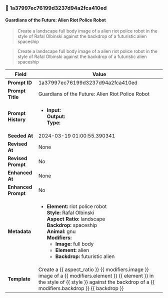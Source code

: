 

### 📜 1a37997ec76199d3237d94a2fca410ed

#### Guardians of the Future: Alien Riot Police Robot

> Create a landscape full body image of a alien riot police robot in the style of Rafal Olbinski against the backdrop of a futuristic alien spaceship

> Create a landscape full body image of a alien riot police robot in the style of Rafal Olbinski against the backdrop of a futuristic alien spaceship

| Field          | Value                                                                                                                                                                      |
|----------------|----------------------------------------------------------------------------------------------------------------------------------------------------------------------------|
| **Prompt ID**  | 1a37997ec76199d3237d94a2fca410ed                                                                                                                                                            |
| **Prompt Title**  | Guardians of the Future: Alien Riot Police Robot                                                                                                                                                            |
| **Prompt History** | <ul><li>**Input:**  <br> **Output:**  <br> **Type:** </li></ul> |
| **Seeded At** | 2024-03-19 01:00:55.390341                                                                                                                                                   |
| **Revised At** | None                                                                                                                                                   |
| **Revised Prompt** | No                                                                                                                                                                      |
| **Enhanced At** | None                                                                                                                                                  |
| **Enhanced Prompt** | No                                                                                                                                                                    |
| **Metadata**   | <ul><li>**Element:** riot police robot <br> **Style:** Rafal Olbinski <br> **Aspect Ratio:** landscape <br> **Backdrop:** spaceship <br> **Animal:** gnu <br> **Modifiers:**<ul><li>**Image:** full body</li><li>**Element:** alien</li><li>**Backdrop:** futuristic alien</li></ul></li></ul> |
| **Template**   | Create a {{ aspect_ratio }} {{ modifiers.image }} image of a {{ modifiers.element }} {{ element }} in the style of {{ style }} against the backdrop of a {{ modifiers.backdrop }} {{ backdrop }}                                                                                                                                           |


